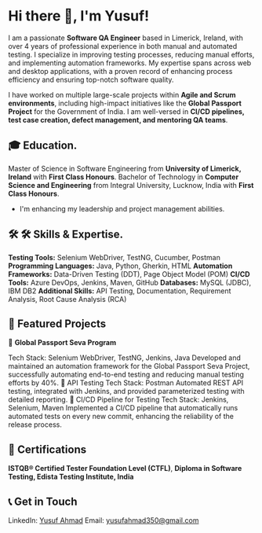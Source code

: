 # Hi there 👋, I'm Yusuf!
I am a passionate **Software QA Engineer** based in Limerick, Ireland, with over 4 years of professional experience in both manual and automated testing. I specialize in improving testing processes, reducing manual efforts, and implementing automation frameworks. My expertise spans across web and desktop applications, with a proven record of enhancing process efficiency and ensuring top-notch software quality.

I have worked on multiple large-scale projects within **Agile and Scrum environments**, including high-impact initiatives like the **Global Passport Project** for the Government of India. I am well-versed in **CI/CD pipelines, test case creation, defect management, and mentoring QA teams**.

## 🎓 Education.
Master of Science in Software Engineering from **University of Limerick, Ireland** with **First Class Honours**.
Bachelor of Technology in **Computer Science and Engineering** from Integral University, Lucknow, India with **First Class Honours**.
- I'm enhancing my leadership and project management abilities.

## 🛠️ 🛠️ Skills & Expertise.

**Testing Tools:** Selenium WebDriver, TestNG, Cucumber, Postman
**Programming Languages:** Java, Python, Gherkin, HTML
**Automation Frameworks:** Data-Driven Testing (DDT), Page Object Model (POM)
**CI/CD Tools:** Azure DevOps, Jenkins, Maven, GitHub
**Databases:** MySQL (JDBC), IBM DB2
**Additional Skills:** API Testing, Documentation, Requirement Analysis, Root Cause Analysis (RCA)

## 📂 Featured Projects
🔗 **Global Passport Seva Program**

Tech Stack: Selenium WebDriver, TestNG, Jenkins, Java
Developed and maintained an automation framework for the Global Passport Seva Project, successfully automating end-to-end testing and reducing manual testing efforts by 40%.
🔗 API Testing
Tech Stack: Postman
Automated REST API testing, integrated with Jenkins, and provided parameterized testing with detailed reporting.
🔗 CI/CD Pipeline for Testing
Tech Stack: Jenkins, Selenium, Maven
Implemented a CI/CD pipeline that automatically runs automated tests on every new commit, enhancing the reliability of the release process.

## 📜 Certifications
**ISTQB® Certified Tester Foundation Level (CTFL)**, 
**Diploma in Software Testing, Edista Testing Institute, India**

## 📞 Get in Touch
LinkedIn: [Yusuf Ahmad](https://www.linkedin.com/in/yusufahmad786/)
Email: yusufahmad350@gmail.com
